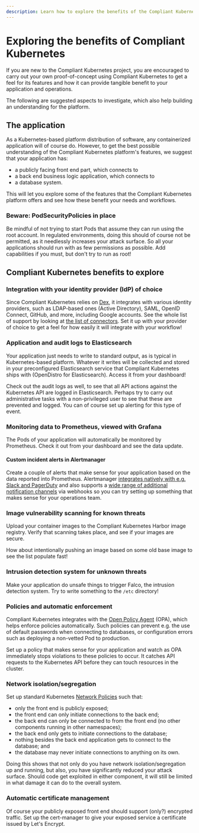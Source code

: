 ```yaml
---
description: Learn how to explore the benefits of the Compliant Kubernetes platform, helping you reach compliance targets as well as agile software development.
---
```


# Exploring the benefits of Compliant Kubernetes

If you are new to the Compliant Kubernetes project, you are encouraged to carry out your own proof-of-concept using Compliant Kubernetes to get a feel for its features and how it can provide tangible benefit to your application and operations.

The following are suggested aspects to investigate, which also help building an understanding for the platform.

## The application

As a Kubernetes-based platform distribution of software, any containerized application will of course do. However, to get the best possible understanding of the Compliant Kubernetes platform's features, we suggest that your application has:

 - a publicly facing front end part, which connects to 
 - a back end business logic application, which connects to
 - a database system.

This will let you explore some of the features that the Compliant Kubernetes platform offers and see how these benefit your needs and workflows.

### Beware: PodSecurityPolicies in place

Be mindful of not trying to start Pods that assume they can run using the root account. In regulated environments, doing this should of course not be permitted, as it needlessly increases your attack surface. So all your applications should run with as few permissions as possible. Add capabilities if you must, but don't try to run as root!

## Compliant Kubernetes benefits to explore

### Integration with your identity provider (IdP) of choice

Since Compliant Kubernetes relies on [Dex](https://github.com/dexidp/dex), it integrates with various identity providers, such as LDAP-based ones (Active Directory), SAML, OpenID Connect, GitHub, and more, including Google accounts. See the whole list of support by looking at [the list of connectors](https://github.com/dexidp/dex). Set it up with your provider of choice to get a feel for how easily it will integrate with your workflow!

### Application and audit logs to Elasticsearch

Your application just needs to write to standard output, as is typical in Kubernetes-based platform. Whatever it writes will be collected and stored in your preconfigured Elasticsearch service that Compliant Kubernetes ships with (OpenDistro for Elasticsearch). Access it from your dashboard!

Check out the audit logs as well, to see that all API actions against the Kubernetes API are logged in Elasticsearch. Perhaps try to carry out administrative tasks with a non-privileged user to see that these are prevented and logged. You can of course set up alerting for this type of event.

### Monitoring data to Prometheus, viewed with Grafana

The Pods of your application will automatically be monitored by Prometheus. Check it out from your dashboard and see the data update.

#### Custom incident alerts in Alertmanager

Create a couple of alerts that make sense for your application based on the data reported into Prometheus. Alertmanager [integrates natively with e.g. Slack and PagerDuty](https://prometheus.io/docs/alerting/latest/configuration/) and also supports a [wide range of additional notification channels](https://www.prometheus.io/docs/operating/integrations/#alertmanager-webhook-receiver) via webhooks so you can try setting up something that makes sense for your operations team.

### Image vulnerability scanning for known threats

Upload your container images to the Compliant Kubernetes Harbor image registry. Verify that scanning takes place, and see if your images are secure. 

How about intentionally pushing an image based on some old base image to see the list populate fast!

### Intrusion detection system for unknown threats

Make your application do unsafe things to trigger Falco, the intrusion detection system. Try to write something to the `/etc` directory! 

### Policies and automatic enforcement

Compliant Kubernetes integrates with the [Open Policy Agent](https://www.openpolicyagent.org/) (OPA), which helps enforce policies automatically. Such policies can prevent e.g. the use of default passwords when connecting to databases, or configuration errors such as deploying a non-vetted Pod to production.

Set up a policy that makes sense for your application and watch as OPA immediately stops violations to these policies to occur. It catches API requests to the Kubernetes API before they can touch resources in the cluster.

### Network isolation/segregation

Set up standard Kubernetes [Network Policies](https://kubernetes.io/docs/concepts/services-networking/network-policies/) such that:

 - only the front end is publicly exposed;
 - the front end can only initiate connections to the back end;
 - the back end can only be connected to from the front end (no other components running in other namespaces);
 - the back end only gets to initiate connections to the database;
 - nothing besides the back end application gets to connect to the database; and
 - the database may never initiate connections to anything on its own. 

Doing this shows that not only do you have network isolation/segregation up and running, but also, you have significantly reduced your attack surface. Should code get exploited in either component, it will still be limited in what damage it can do to the overall system.

### Automatic certificate management

Of course your publicly exposed front end should support (only?) encrypted traffic. Set up the cert-manager to give your exposed service a certificate issued by Let's Encrypt.
